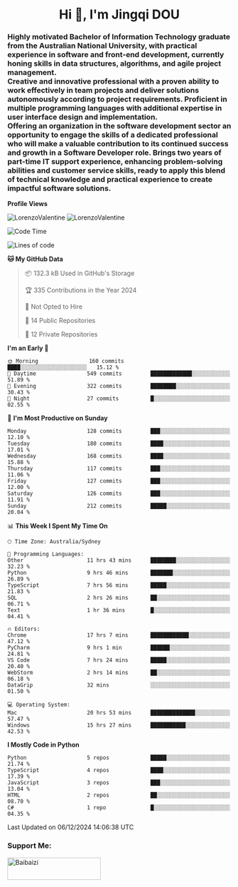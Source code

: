 <h1 align="center">Hi 👋, I'm Jingqi DOU</h1>
<h3 align="left">
Highly motivated Bachelor of Information Technology graduate from the Australian National University, with practical experience in software and front-end development, currently honing skills in data structures, algorithms, and agile project management. <br>
Creative and innovative professional with a proven ability to work effectively in team projects and deliver solutions autonomously according to project requirements. Proficient in multiple programming languages with additional expertise in user interface design and implementation. <br>
Offering an organization in the software development sector an opportunity to engage the skills of a dedicated professional who will make a valuable contribution to its continued success and growth in a Software Developer role. Brings two years of part-time IT support experience, enhancing problem-solving abilities and customer service skills, ready to apply this blend of technical knowledge and practical experience to create impactful software solutions.
</h3>

**Profile Views**<br>
<!-- <img src="https://count.getloli.com/get/@:name" alt="LorenzoValentine" theme="rule34" /> -->
<img src="https://count.getloli.com/@LorenzoValentine?name=LorenzoValentine&theme=asoul&padding=7&offset=0&align=center&scale=2&pixelated=1&darkmode=auto&prefix=020315" alt="LorenzoValentine" theme="rule34" />
<img src="https://count.getloli.com/@LorenzoValentine?name=LorenzoValentine&theme=food&padding=7&offset=0&align=center&scale=2&pixelated=1&darkmode=auto&prefix=020315" alt="LorenzoValentine" theme="rule34" />


<!--START_SECTION:waka-->
![Code Time](http://img.shields.io/badge/Code%20Time-1%2C228%20hrs%2025%20mins-blue)

![Lines of code](https://img.shields.io/badge/From%20Hello%20World%20I%27ve%20Written-442.1%20thousand%20lines%20of%20code-blue)

**🐱 My GitHub Data** 

> 📦 132.3 kB Used in GitHub's Storage 
 > 
> 🏆 335 Contributions in the Year 2024
 > 
> 🚫 Not Opted to Hire
 > 
> 📜 14 Public Repositories 
 > 
> 🔑 12 Private Repositories 
 > 
**I'm an Early 🐤** 

```text
🌞 Morning                160 commits         ████░░░░░░░░░░░░░░░░░░░░░   15.12 % 
🌆 Daytime                549 commits         █████████████░░░░░░░░░░░░   51.89 % 
🌃 Evening                322 commits         ████████░░░░░░░░░░░░░░░░░   30.43 % 
🌙 Night                  27 commits          █░░░░░░░░░░░░░░░░░░░░░░░░   02.55 % 
```
📅 **I'm Most Productive on Sunday** 

```text
Monday                   128 commits         ███░░░░░░░░░░░░░░░░░░░░░░   12.10 % 
Tuesday                  180 commits         ████░░░░░░░░░░░░░░░░░░░░░   17.01 % 
Wednesday                168 commits         ████░░░░░░░░░░░░░░░░░░░░░   15.88 % 
Thursday                 117 commits         ███░░░░░░░░░░░░░░░░░░░░░░   11.06 % 
Friday                   127 commits         ███░░░░░░░░░░░░░░░░░░░░░░   12.00 % 
Saturday                 126 commits         ███░░░░░░░░░░░░░░░░░░░░░░   11.91 % 
Sunday                   212 commits         █████░░░░░░░░░░░░░░░░░░░░   20.04 % 
```


📊 **This Week I Spent My Time On** 

```text
🕑︎ Time Zone: Australia/Sydney

💬 Programming Languages: 
Other                    11 hrs 43 mins      ████████░░░░░░░░░░░░░░░░░   32.23 % 
Python                   9 hrs 46 mins       ███████░░░░░░░░░░░░░░░░░░   26.89 % 
TypeScript               7 hrs 56 mins       █████░░░░░░░░░░░░░░░░░░░░   21.83 % 
SQL                      2 hrs 26 mins       ██░░░░░░░░░░░░░░░░░░░░░░░   06.71 % 
Text                     1 hr 36 mins        █░░░░░░░░░░░░░░░░░░░░░░░░   04.41 % 

🔥 Editors: 
Chrome                   17 hrs 7 mins       ████████████░░░░░░░░░░░░░   47.12 % 
PyCharm                  9 hrs 1 min         ██████░░░░░░░░░░░░░░░░░░░   24.81 % 
VS Code                  7 hrs 24 mins       █████░░░░░░░░░░░░░░░░░░░░   20.40 % 
WebStorm                 2 hrs 14 mins       ██░░░░░░░░░░░░░░░░░░░░░░░   06.18 % 
DataGrip                 32 mins             ░░░░░░░░░░░░░░░░░░░░░░░░░   01.50 % 

💻 Operating System: 
Mac                      20 hrs 53 mins      ██████████████░░░░░░░░░░░   57.47 % 
Windows                  15 hrs 27 mins      ███████████░░░░░░░░░░░░░░   42.53 % 
```

**I Mostly Code in Python** 

```text
Python                   5 repos             █████░░░░░░░░░░░░░░░░░░░░   21.74 % 
TypeScript               4 repos             ████░░░░░░░░░░░░░░░░░░░░░   17.39 % 
JavaScript               3 repos             ███░░░░░░░░░░░░░░░░░░░░░░   13.04 % 
HTML                     2 repos             ██░░░░░░░░░░░░░░░░░░░░░░░   08.70 % 
C#                       1 repo              █░░░░░░░░░░░░░░░░░░░░░░░░   04.35 % 
```




 Last Updated on 06/12/2024 14:06:38 UTC
<!--END_SECTION:waka-->

<!-- [![willianrod's wakatime stats](https://github-readme-stats.vercel.app/api/wakatime?username=lorenzoval2050)](https://github.com/anuraghazra/github-readme-stats) -->


<h3 align="left">Support Me:</h3>
<p><a href="https://www.buymeacoffee.com/Baibaizi"> <img align="left" src="https://cdn.buymeacoffee.com/buttons/v2/default-yellow.png" height="50" width="210" alt="Baibaizi" /></a></p><br><br>
